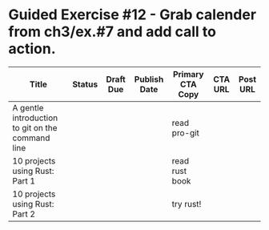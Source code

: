 # Guided Exercise #12 - Grab calender from ch3/ex.#7 and add call to action.

|Title                                            |Status |Draft Due | Publish Date | Primary CTA Copy | CTA URL | Post URL|
|-------------------------------------------------|-------|----------|--------------|------------------|---------|---------|
|A gentle introduction to git on the command line |       |          |              | read pro-git     |         |         |
|10 projects using Rust: Part 1                   |       |          |              | read rust book   |         |         |
|10 projects using Rust: Part 2                   |       |          |              |    try rust!     |         |         |

